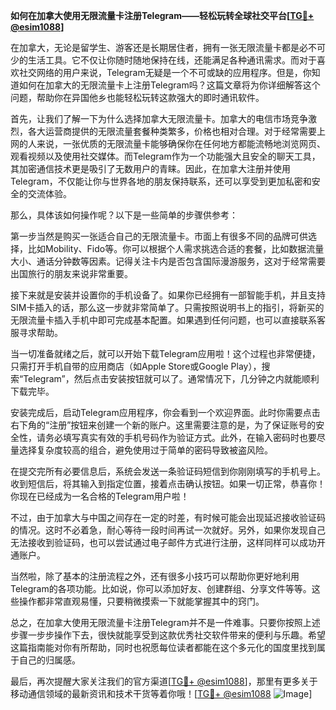 **如何在加拿大使用无限流量卡注册Telegram——轻松玩转全球社交平台[[TG💪+ @esim1088](https://t.me/s/esim1088)]**

在加拿大，无论是留学生、游客还是长期居住者，拥有一张无限流量卡都是必不可少的生活工具。它不仅让你随时随地保持在线，还能满足各种通讯需求。而对于喜欢社交网络的用户来说，Telegram无疑是一个不可或缺的应用程序。但是，你知道如何在加拿大的无限流量卡上注册Telegram吗？这篇文章将为你详细解答这个问题，帮助你在异国他乡也能轻松玩转这款强大的即时通讯软件。

首先，让我们了解一下为什么选择加拿大无限流量卡。加拿大的电信市场竞争激烈，各大运营商提供的无限流量套餐种类繁多，价格也相对合理。对于经常需要上网的人来说，一张优质的无限流量卡能够确保你在任何地方都能流畅地浏览网页、观看视频以及使用社交媒体。而Telegram作为一个功能强大且安全的聊天工具，其加密通信技术更是吸引了无数用户的青睐。因此，在加拿大注册并使用Telegram，不仅能让你与世界各地的朋友保持联系，还可以享受到更加私密和安全的交流体验。

那么，具体该如何操作呢？以下是一些简单的步骤供参考：

第一步当然是购买一张适合自己的无限流量卡。市面上有很多不同的品牌可供选择，比如Mobility、Fido等。你可以根据个人需求挑选合适的套餐，比如数据流量大小、通话分钟数等因素。记得关注卡内是否包含国际漫游服务，这对于经常需要出国旅行的朋友来说非常重要。

接下来就是安装并设置你的手机设备了。如果你已经拥有一部智能手机，并且支持SIM卡插入的话，那么这一步就非常简单了。只需按照说明书上的指引，将新买的无限流量卡插入手机中即可完成基本配置。如果遇到任何问题，也可以直接联系客服寻求帮助。

当一切准备就绪之后，就可以开始下载Telegram应用啦！这个过程也非常便捷，只需打开手机自带的应用商店（如Apple Store或Google Play），搜索“Telegram”，然后点击安装按钮就可以了。通常情况下，几分钟之内就能顺利下载完毕。

安装完成后，启动Telegram应用程序，你会看到一个欢迎界面。此时你需要点击右下角的“注册”按钮来创建一个新的账户。这里需要注意的是，为了保证账号的安全性，请务必填写真实有效的手机号码作为验证方式。此外，在输入密码时也要尽量选择复杂度较高的组合，避免使用过于简单的密码导致被盗风险。

在提交完所有必要信息后，系统会发送一条验证码短信到你刚刚填写的手机号上。收到短信后，将其输入到指定位置，接着点击确认按钮。如果一切正常，恭喜你！你现在已经成为一名合格的Telegram用户啦！

不过，由于加拿大与中国之间存在一定的时差，有时候可能会出现延迟接收验证码的情况。这时不必着急，耐心等待一段时间再试一次就好。另外，如果你发现自己无法接收到验证码，也可以尝试通过电子邮件方式进行注册，这样同样可以成功开通账户。

当然啦，除了基本的注册流程之外，还有很多小技巧可以帮助你更好地利用Telegram的各项功能。比如说，你可以添加好友、创建群组、分享文件等等。这些操作都非常直观易懂，只要稍微摸索一下就能掌握其中的窍门。

总之，在加拿大使用无限流量卡注册Telegram并不是一件难事。只要你按照上述步骤一步步操作下去，很快就能享受到这款优秀社交软件带来的便利与乐趣。希望这篇指南能对你有所帮助，同时也祝愿每位读者都能在这个多元化的国度里找到属于自己的归属感。

最后，再次提醒大家关注我们的官方渠道[[TG💪+ @esim1088](https://t.me/s/esim1088)]，那里有更多关于移动通信领域的最新资讯和技术干货等着你哦！[[TG💪+ @esim1088](https://t.me/s/esim1088) ![Image](https://i.postimg.cc/4NQfJmqS/Snipaste-2025-05-13-00-14-12.png)]